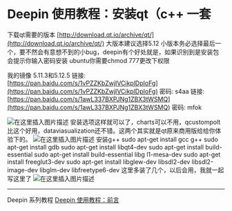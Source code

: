 # Deepin 使用教程：安装qt（c++ 一套

下载qt需要的版本
[http://download.qt.io/archive/qt/](http://download.qt.io/archive/qt/)
大版本建议选择5.12
小版本务必选择最后一个，要不然会有意想不到的小bug，deepin有个好处就是，如果识别到是安装包会提示你输入密码安装
ubuntu你需要chmod 777更改下权限

我的镜像 5.11.3和5.12.5
链接: [https://pan.baidu.com/s/1vPZZKbZwjIVCikplDpIoFg](https://pan.baidu.com/s/1vPZZKbZwjIVCikplDpIoFg)  密码: s4aa
链接: [https://pan.baidu.com/s/1awL337BXPJNg1ZBX3tWSMQ](https://pan.baidu.com/s/1awL337BXPJNg1ZBX3tWSMQ)  密码: mfok

![在这里插入图片描述](https://img-blog.csdnimg.cn/2019111512523297.png)
安装选项这样就可以了，charts可以不用，qcustompolt比这个好用，dataviasualization还不错。这两个其实就是qt原来商用版给给你体验下的。
![在这里插入图片描述](https://img-blog.csdnimg.cn/20191115125241152.png?x-oss-process=image/watermark,type_ZmFuZ3poZW5naGVpdGk,shadow_10,text_aHR0cHM6Ly9ibG9nLmNzZG4ubmV0L2ExNTAwNTc4NDMyMA==,size_16,color_FFFFFF,t_70)
安装g++
sudo apt-get install gcc g++
sudo apt-get install gdb 
sudo apt-get install libqt4-dev
sudo apt-get install build-essential
sudo apt-get install build-essential libg	l1-mesa-dev
sudo apt-get install freeglut3-dev
sudo apt-get install libglew-dev libsdl2-dev libsdl2-image-dev libglm-dev libfreetype6-dev
这里多装了几个，以后会用，我就一起写这里了
![在这里插入图片描述](https://img-blog.csdnimg.cn/20191115125303346.png?x-oss-process=image/watermark,type_ZmFuZ3poZW5naGVpdGk,shadow_10,text_aHR0cHM6Ly9ibG9nLmNzZG4ubmV0L2ExNTAwNTc4NDMyMA==,size_16,color_FFFFFF,t_70)


---
Deepin  系列教程
[Deepin 使用教程：前言](https://blog.csdn.net/a15005784320/article/details/103083242)